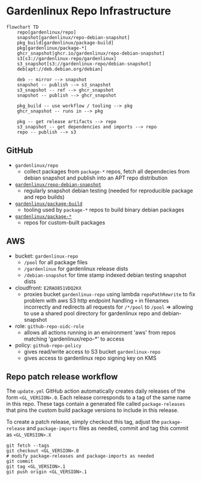 # Gardenlinux Repo Infrastructure

```mermaid
flowchart TD
	repo[gardenlinux/repo]
	snapshot[gardenlinux/repo-debian-snapshot]
	pkg_build[gardenlinux/package-build]
	pkg[gardenlinux/package-*]
	ghcr_snapshot[ghcr.io/gardenlinux/repo-debian-snapshot]
	s3[s3://gardenlinux-repo/gardenlinux]
	s3_snapshot[s3://gardenlinux-repo/debian-snapshot]
	deb[apt://deb.debian.org/debian]

	deb -- mirror --> snapshot
	snapshot -- publish --> s3_snapshot
	s3_snapshot -- ref --> ghcr_snapshot
	snapshot -- publish --> ghcr_snapshot

	pkg_build -- use workflow / tooling --> pkg
	ghcr_snapshot -- runs in --> pkg

	pkg -- get release artifacts --> repo
	s3_snapshot -- get dependencies and imports --> repo
	repo -- publish --> s3
```

## GitHub

- `gardenlinux/repo`
	- collect packages from `package-*` repos, fetch all dependecies from debian snapshot and publish into an APT repo distribution
- [`gardenlinux/repo-debian-snapshot`](https://github.com/gardenlinux/repo-debian-snapshot)
	- regularly snapshot debian testing (needed for reproducible package and repo builds)
- [`gardenlinux/package-build`](https://github.com/gardenlinux/package-build)
	- tooling used by `package-*` repos to build binary debian packages
- [`gardenlinux/package-*`](https://github.com/gardenlinux?q=package-&type=all&language=&sort=)
	- repos for custom-built packages

## AWS

- bucket: `gardenlinux-repo`
	- `/pool` for all package files
	- `/gardenlinux` for gardenlinux release dists
	- `/debian-snapshot` for time stamp indexed debian testing snapshot dists
- cloudfront: `E2RAO851VDQ2KX`
	- proxies bucket `gardenlinux-repo` using lambda `repoPathRewrite` to fix problem with aws S3 http endpoint handling `+` in filenames incorrectly and redirects all requests for `/*/pool` to `/pool` => allowing to use a shared pool directory for gardenlinux repo and debian-snapshot
- role: `github-repo-oidc-role`
	- allows all actions running in an environment 'aws' from repos matching 'gardenlinux/repo-*' to access
- policy: `github-repo-policy`
	- gives read/write access to S3 bucket `gardenlinux-repo`
	- gives access to gardenlinux repo signing key on KMS

## Repo patch release workflow

The `update.yml` GitHub action automatically creates daily releases of the form `<GL_VERSION>.0`.
Each release corresponds to a tag of the same name in this repo.
These tags contain a generated file called `package-releases` that pins the custom build package versions to include in this release.

To create a patch release, simply checkout this tag, adjust the `package-release` and `package-imports` files as needed, commit and tag this commit as `<GL_VERSION>.X`

```
git fetch --tags
git checkout <GL_VERSION>.0
# modify package-releases and package-imports as needed
git commit
git tag <GL_VERSION>.1
git push origin <GL_VERSION>.1
```
